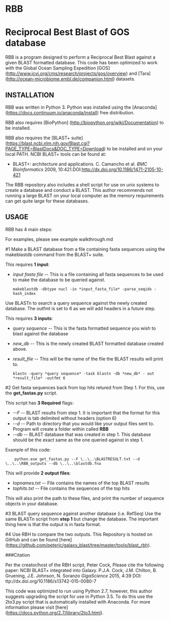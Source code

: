 # RBB
Reciprocal Best Blast of GOS database
========

RBB is a program designed to perform a Reciprocal Best Blast against a given BLAST formatted database. This code has been optimized to work with the Global Ocean Sampling Expedition [GOS] (http://www.jcvi.org/cms/research/projects/gos/overview) and [Tara] (http://ocean-microbiome.embl.de/companion.html) datasets. 

INSTALLATION
------------  

RBB was written in Python 3. Python was installed using the [Anaconda] (https://docs.continuum.io/anaconda/install) free distribution.

RBB also requires [BioPython] (http://biopython.org/wiki/Documentation) to be installed.

RBB also requires the [BLAST+ suite] (https://blast.ncbi.nlm.nih.gov/Blast.cgi?PAGE_TYPE=BlastDocs&DOC_TYPE=Download) to be installed and on your local PATH. NCBI BLAST+ tools can be found at: 

  * BLAST+: architecture and applications. C. Camancho et al. *BMC Bioinformatics* 2009, 10:421.DOI:http://dx.doi.org/10.1186/1471-2105-10-421

The RBB repository also includes a shell script for use on unix systems to create a database and conduct a BLAST. This author recommends not running a large BLAST on your local computer as the memory requirements can get quite large for these databases.

USAGE
-----

RBB has 4 main steps:

For examples, please see example walkthrough.md

#1
Make a BLAST database from a file containing fasta sequences using the makeblastdb command from the BLAST+ suite.

This requires **1 input**:
  * *input fasta file* -- This is a file containing all fasta sequences to be used to make the database to be queried against.

        makeblastdb -dbtype nucl -in *input_fasta_file* -parse_seqids -hash_index

Use BLASTn to search a query sequence against the newly created database. The outfmt is set to 6 as we will add headers in a future step.

This requires **3 inputs**:

  * *query sequence* -- This is the fasta formatted sequence you wish to blast against the database 
  * *new_db* -- This is the newly created BLAST formatted database created above.
  * *result_file* -- This will be the name of the file the BLAST results will print to.

        blastn -query *query sequence* -task blastn -db *new_db* - out *result_file* -outfmt 6

#2
Get fasta sequences back from top hits retured from Step 1. For this, use the **get_fastas.py** script.

This script has **3 Required** flags:
  * *--F* -- BLAST results from step 1. It is important that the format for this output is tab delimited without headers (option 6)
  * *--d* -- Path to directory that you would like your output files sent to. Program will create a folder within called **RBB**
  * *--db* -- BLAST database that was created in step 1. This database should be the exact same as the one queried against in step 1.

Example of this code:

        python.exe get_fastas.py --F \..\..\BLASTRESULT.txt --d \..\..\RBB_outputs --db \..\..\blastdb.fna
 
This will provide **2 output files**:

  * *topnames.txt* -- File contains the names of the top BLAST results
  * *tophits.txt* -- File contains the sequences of the top hits 

This will also print the path to these files, and print the number of sequence objects in your database.

#3 
BLAST query sequence against another database (i.e. RefSeq)
Use the same BLASTn script from **step 1** but change the database.
The important thing here is that the output is in fasta format.

#4
Use RBH to compare the two outputs. This Repository is hosted on GitHub and can be found [here] (https://github.com/peterjc/galaxy_blast/tree/master/tools/blast_rbh).

###Citation

Per the creator/host of the RBH script, Peter Cock, Please cite the following paper: 
NCBI BLAST+ integrated into Galaxy. P.J.A. Cock, J.M. Chilton, B. Gruening, J.E. Johnson, N. Soranzo *GigaScience* 2015, 4:39 DOI: ttp://dx.doi.org/10.1186/s13742-015-0080-7

This code was optimized to run using Python 2.7, however, this author suggests upgrading the script for use in Python 3.5.
To do this use the 2to3.py script that is automatically installed with Anaconda. For more information please visit [here] (https://docs.python.org/2.7/library/2to3.html).
